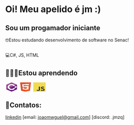 # Oi! Meu apelido é jm :)
## Sou um progamador iniciante

🤓Estou estudando desenvolvimento de software no Senac!
##
💻C#, JS, HTML

## 👨🏾‍💻Estou aprendendo

<img align="center" alt="Rafa-Csharp" height="30" width="40" src="https://raw.githubusercontent.com/devicons/devicon/master/icons/csharp/csharp-original.svg"> <img align="center" alt="Rafa-HTML" height="30" width="40" src="https://raw.githubusercontent.com/devicons/devicon/master/icons/html5/html5-original.svg"> <img align="center" alt="Rafa-Ts" height="30" width="40" src="https://raw.githubusercontent.com/devicons/devicon/master/icons/javascript/javascript-original.svg">

## 📩Contatos:

   

   
  
 [linkedin](https://www.linkedin.com/in/jo%C3%A3o-miguel-santos-vaz-b9b115314/)
 [email: joaomwguel@gmail.com]
 [discord: .jmzq] 
